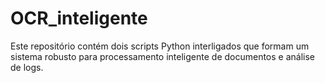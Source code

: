 # OCR_inteligente
Este repositório contém dois scripts Python interligados que formam um sistema robusto para processamento inteligente de documentos e análise de logs. 
